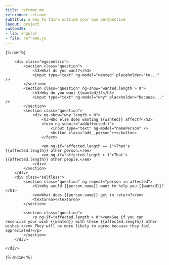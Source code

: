 ```yaml
---
title: reframe me
reference: reframe
subtitle: a way to think outside your own perspective
layout: project
customJS:
- lib: angular
- file: reframe.js
---
```

{% raw %}
<style>
@import url(http://fonts.googleapis.com/css?family=Old+Standard+TT:400,400italic,700);

body {
	font-family: 'Old Standard TT', serif;
}
.egocentric, .selfless {
	min-height: 40em;
}
.egocentric {
	float: left;
	width: 33%;
	border-right: 2px solid #eee;
	position: fixed;
}
.selfless {
	float: right;
	width: 67%;
}
.question {
	margin: 3em 0 1em;
	padding: 1em;
	border-top: 2px solid #eee;
	position: relative;
}
input {
	padding: 0.25em;
	font-size: 1.5em;
}
input, textarea {
	font-family: "Old Standard TT", serif;
	width: 100%;
	border: none;
	border-left: 1rem solid #eee;
	padding-left: 0.5em;
}
input:focus, textarea:focus {
	border: none;
	outline: none;
	background-color: transparent;
	border-left: 1rem solid rgba(230,200,230,0.95);	
}
.selfless textarea {
	min-height: 5em;
	font-size: 2em;
}
.add__person {
	display: none;
	width: 2em;
	height: 2em;
	border-radius: 50%;
	border: none;
	background-color: rgba(230,200,230,0.95);
}
.add__person:focus {
	outline: none;
	background: rgba(210,190,210,0.95);
}
.question:hover .add__person {
	display: block;
	position: absolute;
	font: 1.5em "Old Standard TT", serif;
	right: 1em;
	margin-top: -2.25em;
}
</style>

<div ng-app="reframe">
	<div ng-controller="editor">
	
		<div class="egocentric">
			<section class="question">
				<h3>What do you want?</h3>
				<input type="text" ng-model="wanted" placeholder="to..." />
			</section>
			<section class="question" ng-show="wanted.length > 0">
				<h3>Why do you want {{wanted}}?</h3>
				<input type="text" ng-model="why" placeholder="because..." />
			</section>
			<section class="question">
				<div ng-show="why.length > 0">
					<h3>Who else does wanting {{wanted}} affect?</h3>
					<form ng-submit="addAffected()">
						<input type="text" ng-model="namePerson" />
						<button class="add__person">+</button>
					</form>
					
					<em ng-if="affected.length == 1">That's {{affected.length}} other person.</em>
					<em ng-if="affected.length > 1">That's {{affected.length}} other people.</em>
				</div>
			</section>
		</div>
		<div class="selfless">
			<section class="question" ng-repeat="person in affected">
				<h1>Why would {{person.name}} want to help you {{wanted}}?</h1>
				<em>What does {{person.name}} get in return?</em>
				<textarea></textarea>
			</section>
			
			<section class="question">
				<p ng-if="affected.length > 0"><em>See if you can reconcile your wish {{wanted}} with these {{affected.length}} other wishes.</em> They will be more likely to agree because they feel appreciated!</p>
			</section>
		</div>
			
	</div>
</div>
{% endraw %}
